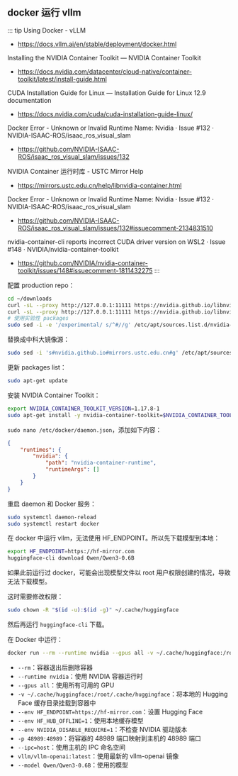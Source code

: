 
## docker 运行 vllm

::: tip Using Docker - vLLM
* https://docs.vllm.ai/en/stable/deployment/docker.html

Installing the NVIDIA Container Toolkit — NVIDIA Container Toolkit
* https://docs.nvidia.com/datacenter/cloud-native/container-toolkit/latest/install-guide.html

CUDA Installation Guide for Linux — Installation Guide for Linux 12.9 documentation
* https://docs.nvidia.com/cuda/cuda-installation-guide-linux/

Docker Error - Unknown or Invalid Runtime Name: Nvidia · Issue #132 · NVIDIA-ISAAC-ROS/isaac_ros_visual_slam
* https://github.com/NVIDIA-ISAAC-ROS/isaac_ros_visual_slam/issues/132

NVIDIA Container 运行时库 - USTC Mirror Help
* https://mirrors.ustc.edu.cn/help/libnvidia-container.html

Docker Error - Unknown or Invalid Runtime Name: Nvidia · Issue #132 · NVIDIA-ISAAC-ROS/isaac_ros_visual_slam
* https://github.com/NVIDIA-ISAAC-ROS/isaac_ros_visual_slam/issues/132#issuecomment-2134831510

nvidia-container-cli reports incorrect CUDA driver version on WSL2 · Issue #148 · NVIDIA/nvidia-container-toolkit
* https://github.com/NVIDIA/nvidia-container-toolkit/issues/148#issuecomment-1811432275
:::

配置 production repo：

```sh
cd ~/downloads
curl -sL --proxy http://127.0.0.1:11111 https://nvidia.github.io/libnvidia-container/gpgkey | sudo gpg --dearmor -o /usr/share/keyrings/nvidia-container-toolkit-keyring.gpg
curl -sL --proxy http://127.0.0.1:11111 https://nvidia.github.io/libnvidia-container/stable/deb/nvidia-container-toolkit.list | sed 's#deb https://#deb [signed-by=/usr/share/keyrings/nvidia-container-toolkit-keyring.gpg] https://#g' | sudo tee /etc/apt/sources.list.d/nvidia-container-toolkit.list
# 使用实验性 packages
sudo sed -i -e '/experimental/ s/^#//g' /etc/apt/sources.list.d/nvidia-container-toolkit.list
```

替换成中科大镜像源：

```sh
sudo sed -i 's#nvidia.github.io#mirrors.ustc.edu.cn#g' /etc/apt/sources.list.d/nvidia-container-toolkit.list
```

更新 packages list：

```sh
sudo apt-get update
```

安装 NVIDIA Container Toolkit：

```sh
export NVIDIA_CONTAINER_TOOLKIT_VERSION=1.17.8-1
sudo apt-get install -y nvidia-container-toolkit=$NVIDIA_CONTAINER_TOOLKIT_VERSION nvidia-container-toolkit-base=$NVIDIA_CONTAINER_TOOLKIT_VERSION libnvidia-container-tools=$NVIDIA_CONTAINER_TOOLKIT_VERSION libnvidia-container1=$NVIDIA_CONTAINER_TOOLKIT_VERSION
```

`sudo nano /etc/docker/daemon.json`，添加如下内容：

```json
{
    "runtimes": {
        "nvidia": {
            "path": "nvidia-container-runtime",
            "runtimeArgs": []
        }
    }
}
```

重启 daemon 和 Docker 服务：

```sh
sudo systemctl daemon-reload
sudo systemctl restart docker
```

在 docker 中运行 vllm，无法使用 HF_ENDPOINT。所以先下载模型到本地：

```sh
export HF_ENDPOINT=https://hf-mirror.com
huggingface-cli download Qwen/Qwen3-0.6B
```

如果此前运行过 docker，可能会出现模型文件以 root 用户权限创建的情况，导致无法下载模型。

这时需要修改权限：

```sh
sudo chown -R "$(id -u):$(id -g)" ~/.cache/huggingface
```

然后再运行 `huggingface-cli` 下载。

在 Docker 中运行：

```sh
docker run --rm --runtime nvidia --gpus all -v ~/.cache/huggingface:/root/.cache/huggingface --env HF_ENDPOINT=https://hf-mirror.com --env HF_HUB_OFFLINE=1 --env NVIDIA_DISABLE_REQUIRE=0 -p 48989:48989 --ipc=host vllm/vllm-openai:latest --model Qwen/Qwen3-0.6B
```

- `--rm`：容器退出后删除容器
- `--runtime nvidia`：使用 NVIDIA 容器运行时
- `--gpus all`：使用所有可用的 GPU
- `-v ~/.cache/huggingface:/root/.cache/huggingface`：将本地的 Hugging Face 缓存目录挂载到容器中
- `--env HF_ENDPOINT=https://hf-mirror.com`：设置 Hugging Face
- `--env HF_HUB_OFFLINE=1`：使用本地缓存模型
- `--env NVIDIA_DISABLE_REQUIRE=1`：不检查 NVIDIA 驱动版本
- `-p 48989:48989`：将容器的 48989 端口映射到主机的 48989 端口
- `--ipc=host`：使用主机的 IPC 命名空间
- `vllm/vllm-openai:latest`：使用最新的 vllm-openai 镜像
- `--model Qwen/Qwen3-0.6B`：使用的模型

